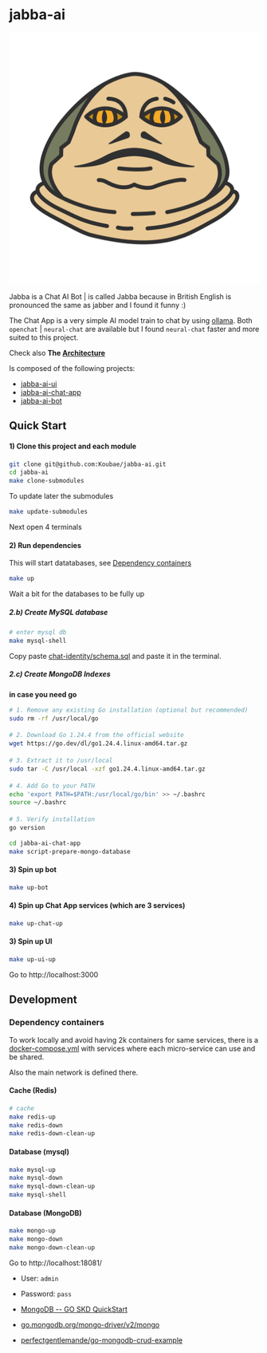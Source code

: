 jabba-ai
========


<p align="center">
  <img src="docs/imgs/jabba.webp" />
</p>


Jabba is a Chat AI Bot | is called Jabba because in British English is pronounced the same as jabber and I found it funny :)

The Chat App is a very simple AI model train to chat by using [ollama](https://ollama.com/).
Both `openchat` | `neural-chat` are available but I found `neural-chat` faster and more suited to this project.

Check also **The [Architecture](./docs/readme.md)**

Is composed of the following projects:

* [jabba-ai-ui](https://github.com/Koubae/jabba-ai-ui)
* [jabba-ai-chat-app](https://github.com/Koubae/jabba-ai-chat-app)
* [jabba-ai-bot](https://github.com/Koubae/jabba-ai-bot)


Quick Start
-----------

#### 1) Clone this project and each module

```bash
git clone git@github.com:Koubae/jabba-ai.git
cd jabba-ai
make clone-submodules
```

To update later the submodules

```bash
make update-submodules
```

Next open 4 terminals

#### 2) Run dependencies

This will start datatabases, see [Dependency containers](#dependency-containers)

```bash
make up
``` 

Wait a bit for the databases to be fully up


##### 2.b) Create MySQL database

```bash
# enter mysql db
make mysql-shell
```

Copy paste [chat-identity/schema.sql](./jabba-ai-chat-app/schema/chat-identity/schema.sql) and paste it in the terminal.

##### 2.c) Create MongoDB Indexes 

**in case you need go**

```bash
# 1. Remove any existing Go installation (optional but recommended)
sudo rm -rf /usr/local/go

# 2. Download Go 1.24.4 from the official website
wget https://go.dev/dl/go1.24.4.linux-amd64.tar.gz

# 3. Extract it to /usr/local
sudo tar -C /usr/local -xzf go1.24.4.linux-amd64.tar.gz

# 4. Add Go to your PATH
echo 'export PATH=$PATH:/usr/local/go/bin' >> ~/.bashrc
source ~/.bashrc

# 5. Verify installation
go version
```

```bash
cd jabba-ai-chat-app
make script-prepare-mongo-database
```

#### 3) Spin up bot

```bash
make up-bot
```

#### 4) Spin up Chat App services (which are 3 services)

```bash
make up-chat-up
```
#### 3) Spin up UI

```bash
make up-ui-up
```

Go to http://localhost:3000

Development
-----------

### Dependency containers

To work locally and avoid having 2k containers for same services, there is a [docker-compose.yml](docker-compose.yml) with services
where each micro-service can use and be shared.

Also the main network is defined there.

#### Cache (Redis)

```bash
# cache
make redis-up
make redis-down
make redis-down-clean-up
```

#### Database (mysql)

```bash
make mysql-up
make mysql-down
make mysql-down-clean-up
make mysql-shell
``` 

#### Database (MongoDB)

```bash
make mongo-up
make mongo-down
make mongo-down-clean-up
``` 

Go to http://localhost:18081/

* User: `admin`
* Password: `pass`

* [MongoDB -- GO SKD QuickStart](https://www.mongodb.com/docs/drivers/go/current/quick-start/)
* [go.mongodb.org/mongo-driver/v2/mongo](https://pkg.go.dev/go.mongodb.org/mongo-driver/v2/mongo)

* [perfectgentlemande/go-mongodb-crud-example](https://github.dev/perfectgentlemande/go-mongodb-crud-example)